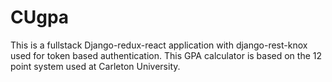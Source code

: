 # CUgpa

This is a fullstack Django-redux-react application with django-rest-knox used for token based authentication. This GPA calculator is based on the 12 point system used at Carleton University. 
